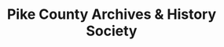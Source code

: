 ---
layout: repo
title: "Pike County Archives & History Society"
id: 1497
permalink: repos/1497/
---